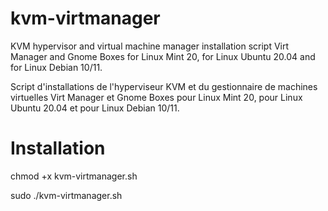 # kvm-virtmanager
KVM hypervisor and virtual machine manager installation script Virt Manager and Gnome Boxes for Linux Mint 20, for Linux Ubuntu 20.04 and for Linux Debian 10/11.

Script d'installations de l'hyperviseur KVM et du gestionnaire de machines virtuelles Virt Manager et Gnome Boxes pour Linux Mint 20, pour Linux Ubuntu 20.04 et pour Linux Debian 10/11.

# Installation
chmod +x kvm-virtmanager.sh

sudo ./kvm-virtmanager.sh
